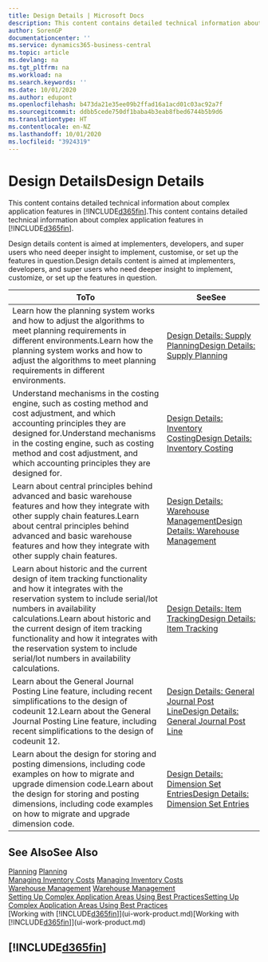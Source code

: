```yaml
---
title: Design Details | Microsoft Docs
description: This content contains detailed technical information about complex application features in Business Central.
author: SorenGP
documentationcenter: ''
ms.service: dynamics365-business-central
ms.topic: article
ms.devlang: na
ms.tgt_pltfrm: na
ms.workload: na
ms.search.keywords: ''
ms.date: 10/01/2020
ms.author: edupont
ms.openlocfilehash: b473da21e35ee09b2ffad16a1acd01c03ac92a7f
ms.sourcegitcommit: ddbb5cede750df1baba4b3eab8fbed6744b5b9d6
ms.translationtype: HT
ms.contentlocale: en-NZ
ms.lasthandoff: 10/01/2020
ms.locfileid: "3924319"
---
```

# <a name="design-details"></a><span data-ttu-id="3ff7d-103">Design Details</span><span class="sxs-lookup"><span data-stu-id="3ff7d-103">Design Details</span></span>
<span data-ttu-id="3ff7d-104">This content contains detailed technical information about complex application features in [!INCLUDE[d365fin](includes/d365fin_md.md)].</span><span class="sxs-lookup"><span data-stu-id="3ff7d-104">This content contains detailed technical information about complex application features in [!INCLUDE[d365fin](includes/d365fin_md.md)].</span></span>  

 <span data-ttu-id="3ff7d-105">Design details content is aimed at implementers, developers, and super users who need deeper insight to implement, customise, or set up the features in question.</span><span class="sxs-lookup"><span data-stu-id="3ff7d-105">Design details content is aimed at implementers, developers, and super users who need deeper insight to implement, customize, or set up the features in question.</span></span>  

|<span data-ttu-id="3ff7d-106">**To**</span><span class="sxs-lookup"><span data-stu-id="3ff7d-106">**To**</span></span>|<span data-ttu-id="3ff7d-107">**See**</span><span class="sxs-lookup"><span data-stu-id="3ff7d-107">**See**</span></span>|  
|------------|-------------|  
|<span data-ttu-id="3ff7d-108">Learn how the planning system works and how to adjust the algorithms to meet planning requirements in different environments.</span><span class="sxs-lookup"><span data-stu-id="3ff7d-108">Learn how the planning system works and how to adjust the algorithms to meet planning requirements in different environments.</span></span>|[<span data-ttu-id="3ff7d-109">Design Details: Supply Planning</span><span class="sxs-lookup"><span data-stu-id="3ff7d-109">Design Details: Supply Planning</span></span>](design-details-supply-planning.md)|  
|<span data-ttu-id="3ff7d-110">Understand mechanisms in the costing engine, such as costing method and cost adjustment, and which accounting principles they are designed for.</span><span class="sxs-lookup"><span data-stu-id="3ff7d-110">Understand mechanisms in the costing engine, such as costing method and cost adjustment, and which accounting principles they are designed for.</span></span>|[<span data-ttu-id="3ff7d-111">Design Details: Inventory Costing</span><span class="sxs-lookup"><span data-stu-id="3ff7d-111">Design Details: Inventory Costing</span></span>](design-details-inventory-costing.md)|  
|<span data-ttu-id="3ff7d-112">Learn about central principles behind advanced and basic warehouse features and how they integrate with other supply chain features.</span><span class="sxs-lookup"><span data-stu-id="3ff7d-112">Learn about central principles behind advanced and basic warehouse features and how they integrate with other supply chain features.</span></span>|[<span data-ttu-id="3ff7d-113">Design Details: Warehouse Management</span><span class="sxs-lookup"><span data-stu-id="3ff7d-113">Design Details: Warehouse Management</span></span>](design-details-warehouse-management.md)|  
|<span data-ttu-id="3ff7d-114">Learn about historic and the current design of item tracking functionality and how it integrates with the reservation system to include serial/lot numbers in availability calculations.</span><span class="sxs-lookup"><span data-stu-id="3ff7d-114">Learn about historic and the current design of item tracking functionality and how it integrates with the reservation system to include serial/lot numbers in availability calculations.</span></span>|[<span data-ttu-id="3ff7d-115">Design Details: Item Tracking</span><span class="sxs-lookup"><span data-stu-id="3ff7d-115">Design Details: Item Tracking</span></span>](design-details-item-tracking.md)|  
|<span data-ttu-id="3ff7d-116">Learn about the General Journal Posting Line feature, including recent simplifications to the design of codeunit 12.</span><span class="sxs-lookup"><span data-stu-id="3ff7d-116">Learn about the General Journal Posting Line feature, including recent simplifications to the design of codeunit 12.</span></span>|[<span data-ttu-id="3ff7d-117">Design Details: General Journal Post Line</span><span class="sxs-lookup"><span data-stu-id="3ff7d-117">Design Details: General Journal Post Line</span></span>](design-details-general-journal-post-line.md)|
|<span data-ttu-id="3ff7d-118">Learn about the design for storing and posting dimensions, including code examples on how to migrate and upgrade dimension code.</span><span class="sxs-lookup"><span data-stu-id="3ff7d-118">Learn about the design for storing and posting dimensions, including code examples on how to migrate and upgrade dimension code.</span></span>|[<span data-ttu-id="3ff7d-119">Design Details: Dimension Set Entries</span><span class="sxs-lookup"><span data-stu-id="3ff7d-119">Design Details: Dimension Set Entries</span></span>](design-details-dimension-set-entries.md)| 

## <a name="see-also"></a><span data-ttu-id="3ff7d-120">See Also</span><span class="sxs-lookup"><span data-stu-id="3ff7d-120">See Also</span></span>  
 <span data-ttu-id="3ff7d-121">[Planning](production-planning.md) </span><span class="sxs-lookup"><span data-stu-id="3ff7d-121">[Planning](production-planning.md) </span></span>  
 <span data-ttu-id="3ff7d-122">[Managing Inventory Costs](finance-manage-inventory-costs.md) </span><span class="sxs-lookup"><span data-stu-id="3ff7d-122">[Managing Inventory Costs](finance-manage-inventory-costs.md) </span></span>  
 <span data-ttu-id="3ff7d-123">[Warehouse Management](warehouse-manage-warehouse.md) </span><span class="sxs-lookup"><span data-stu-id="3ff7d-123">[Warehouse Management](warehouse-manage-warehouse.md) </span></span>  
 [<span data-ttu-id="3ff7d-124">Setting Up Complex Application Areas Using Best Practices</span><span class="sxs-lookup"><span data-stu-id="3ff7d-124">Setting Up Complex Application Areas Using Best Practices</span></span>](set-up-complex-application-areas-using-best-practices.md)  
 <span data-ttu-id="3ff7d-125">[Working with [!INCLUDE[d365fin](includes/d365fin_md.md)]](ui-work-product.md)</span><span class="sxs-lookup"><span data-stu-id="3ff7d-125">[Working with [!INCLUDE[d365fin](includes/d365fin_md.md)]](ui-work-product.md)</span></span>

 ## [!INCLUDE[d365fin](includes/free_trial_md.md)]  
